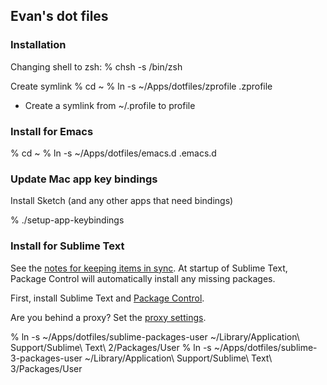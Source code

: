 ## Evan's dot files

### Installation

Changing shell to zsh:
% chsh -s /bin/zsh

Create symlink
% cd ~
% ln -s ~/Apps/dotfiles/zprofile .zprofile

* Create a symlink from ~/.profile to profile


### Install for Emacs
% cd ~
% ln -s ~/Apps/dotfiles/emacs.d .emacs.d

### Update Mac app key bindings
Install Sketch (and any other apps that need bindings)

% ./setup-app-keybindings


### Install for Sublime Text

See the [notes for keeping items in sync](https://packagecontrol.io/docs/syncing). At startup of Sublime Text, Package Control will automatically install any missing packages.

First, install Sublime Text and [Package Control](https://packagecontrol.io/installation#st2). 

Are you behind a proxy? Set the [proxy settings](https://packagecontrol.io/docs/settings).

% ln -s ~/Apps/dotfiles/sublime-packages-user ~/Library/Application\ Support/Sublime\ Text\ 2/Packages/User
% ln -s ~/Apps/dotfiles/sublime-3-packages-user ~/Library/Application\ Support/Sublime\ Text\ 3/Packages/User